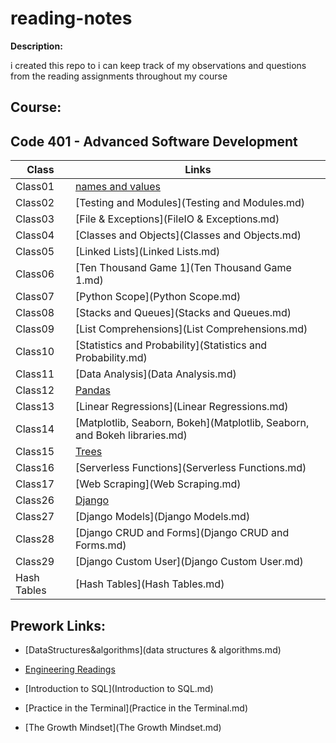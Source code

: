 # reading-notes
**Description:**

i created  this repo to i can keep track of my observations and questions from the reading assignments throughout my course
## Course:

##  Code 401 - Advanced Software Development

|   **Class**   |   **Links**            |
| ------------- | ---------------------- |
| Class01 | [names and values](Class01.md)  |
| Class02 | [Testing and Modules](Testing and Modules.md)  |
| Class03 | [File & Exceptions](FileIO & Exceptions.md)  |
| Class04 | [Classes and Objects](Classes and Objects.md)  |
| Class05 | [Linked Lists](Linked Lists.md)  |
| Class06 | [Ten Thousand Game 1](Ten Thousand Game 1.md)  |
| Class07 | [Python Scope](Python Scope.md)  |
| Class08 | [Stacks and Queues](Stacks and Queues.md)  |
| Class09 | [List Comprehensions](List Comprehensions.md)  |
| Class10 | [Statistics and Probability](Statistics and Probability.md)  |
| Class11 | [Data Analysis](Data Analysis.md)  |
| Class12 | [Pandas](Pandas.md)  |
| Class13 | [Linear Regressions](Linear Regressions.md)  |
| Class14 | [Matplotlib, Seaborn, Bokeh](Matplotlib, Seaborn, and Bokeh libraries.md)  |
| Class15 | [Trees](Trees.md)  |
| Class16 | [Serverless Functions](Serverless Functions.md)  |
| Class17 | [Web Scraping](Web Scraping.md)  |
| Class26 | [Django](Django.md)  |
| Class27 | [Django Models](Django Models.md)  |
| Class28 | [Django CRUD and Forms](Django CRUD and Forms.md)  |
| Class29 | [Django Custom User](Django Custom User.md)  |
| Hash Tables | [Hash Tables](Hash Tables.md)  |

## Prework Links:

* [DataStructures&algorithms](data structures & algorithms.md)

* [Engineering Readings](problemsSolving.md)

* [Introduction to SQL](Introduction to SQL.md)

* [Practice in the Terminal](Practice in the Terminal.md)

* [The Growth Mindset](The Growth Mindset.md)






